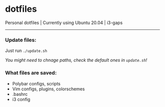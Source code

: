 # dotfiles

Personal dotfiles | Currently using Ubuntu 20.04 | i3-gaps

---

### Update files:
Just run `./update.sh`

*You might need to chnage paths, check the default ones in `update.sh`!*

### What files are saved:
- Polybar configs, scripts
- Vim configs, plugins, colorschemes
- .bashrc
- i3 config

